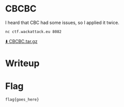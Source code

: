 # CBCBC

I heard that CBC had some issues, so I applied it twice.

```
nc ctf.wackattack.eu 8082
```

[⬇️ CBCBC.tar.gz](./CBCBC.tar.gz)

# Writeup

<Enter writeup here>

# Flag

```
flag{goes_here}
```